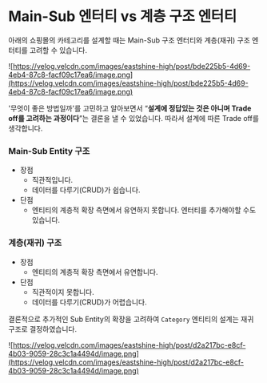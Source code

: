 # Main-Sub 엔터티 vs 계층 구조 엔터티

아래의 쇼핑몰의 카테고리를 설계할 때는 Main-Sub 구조 엔터티와 계층(재귀) 구조 엔터티를 고려할 수 있습니다.

![https://velog.velcdn.com/images/eastshine-high/post/bde225b5-4d69-4eb4-87c8-facf09c17ea6/image.png](https://velog.velcdn.com/images/eastshine-high/post/bde225b5-4d69-4eb4-87c8-facf09c17ea6/image.png)

'무엇이 좋은 방법일까'를 고민하고 알아보면서 “**설계에 정답있는 것은 아니며 Trade off를 고려하는 과정이다**”는 결론을 낼 수 있었습니다. 따라서 설계에 따른 Trade off를 생각합니다.

### Main-Sub Entity 구조

- 장점
    - 직관적입니다.
    - 데이터를 다루기(CRUD)가 쉽습니다.
- 단점
    - 엔티티의 계층적 확장 측면에서 유연하지 못합니다. 엔터티를 추가해야할 수도 있습니다.

### 계층(재귀) 구조

- 장점
    - 엔티티의 계층적 확장 측면에서 유연합니다.
- 단점
    - 직관적이지 못합니다.
    - 데이터를 다루기(CRUD)가 어렵습니다.

결론적으로 추가적인 Sub Entity의 확장을 고려하여 `Category` 엔티티의 설계는 재귀 구조로 결정하였습니다.

![https://velog.velcdn.com/images/eastshine-high/post/d2a217bc-e8cf-4b03-9059-28c3c1a4494d/image.png](https://velog.velcdn.com/images/eastshine-high/post/d2a217bc-e8cf-4b03-9059-28c3c1a4494d/image.png)
